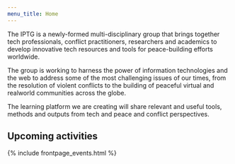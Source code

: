 ```yaml
---
menu_title: Home
---
```


The IPTG is a newly-formed multi-disciplinary group that brings together tech professionals, conflict practitioners, researchers and academics to develop innovative tech resources and tools for peace-building efforts worldwide.

The group is working to harness the power of information technologies and the web to address some of the most challenging issues of our times, from the resolution of violent conflicts to the building of peaceful virtual and realworld communities across the globe.

The learning platform we are creating will share relevant and useful tools, methods and outputs from tech and peace and conflict perspectives.

<h2>Upcoming activities</h2>

{% include frontpage_events.html %}
